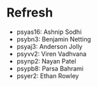 # Refresh

- psyas16: Ashnip Sodhi
- psybn3: Benjamin Netting
- psyaj3: Anderson Jolly
- psyvv2: Viren Vadhvana
- psynp2: Nayan Patel
- psypb8: Parsa Bahrami
- psyer2: Ethan Rowley
